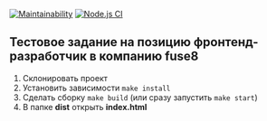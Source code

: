 [![Maintainability](https://api.codeclimate.com/v1/badges/66024e62671cefa61154/maintainability)](https://codeclimate.com/github/DrannikovVladimir/fuse8/maintainability)
[![Node.js CI](https://github.com/DrannikovVladimir/fuse8/actions/workflows/node.js.yml/badge.svg)](https://github.com/DrannikovVladimir/fuse8/actions/workflows/node.js.yml)   

## Тестовое задание на позицию фронтенд-разработчик в компанию fuse8   

1. Склонировать проект   
2. Установить зависимости `make install`   
3. Сделать сборку `make build` (или сразу запустить `make start`)   
4. В папке **dist** открыть **index.html**   
   